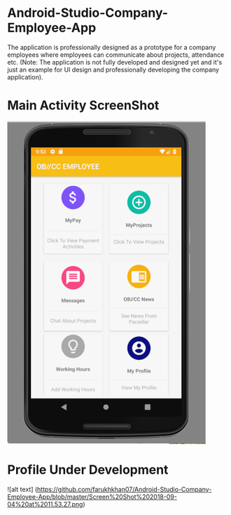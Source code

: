 # Android-Studio-Company-Employee-App
The application is professionally designed as a prototype for a company employees where employees can communicate about projects, attendance etc. (Note: The application is not fully developed and designed yet and it's just an example for UI design and professionally developing the company application). 



# Main Activity ScreenShot

![alt text](https://github.com/farukhkhan07/Android-Studio-Company-Employee-App/blob/master/Screen%20Shot%202018-09-04%20at%2011.53.27.png)


# Profile Under Development

![alt text] (https://github.com/farukhkhan07/Android-Studio-Company-Employee-App/blob/master/Screen%20Shot%202018-09-04%20at%2011.53.27.png)
